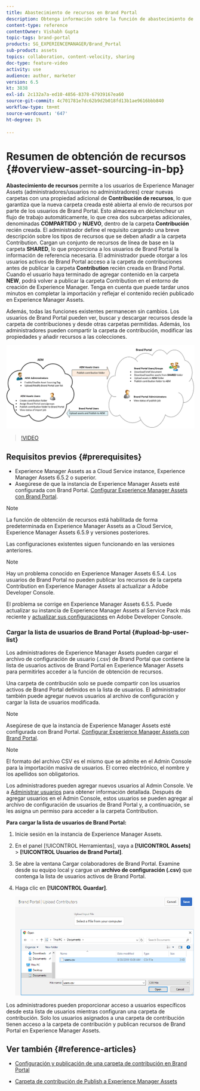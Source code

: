 ```yaml
---
title: Abastecimiento de recursos en Brand Portal
description: Obtenga información sobre la función de abastecimiento de recursos lanzada en Adobe Experience Manager Assets Brand Portal.
content-type: reference
contentOwner: Vishabh Gupta
topic-tags: brand-portal
products: SG_EXPERIENCEMANAGER/Brand_Portal
sub-product: assets
topics: collaboration, content-velocity, sharing
doc-type: feature-video
activity: use
audience: author, marketer
version: 6.5
kt: 3838
exl-id: 2c132a7a-ed10-4856-8378-67939167ea60
source-git-commit: 4c701781e7dc62b9d2b018fd13b1ae9616bbb840
workflow-type: tm+mt
source-wordcount: '647'
ht-degree: 1%

---
```


# Resumen de obtención de recursos {#overview-asset-sourcing-in-bp}

**Abastecimiento de recursos** permite a los usuarios de Experience Manager Assets (administradores/usuarios no administradores) crear nuevas carpetas con una propiedad adicional de **Contribución de recursos**, lo que garantiza que la nueva carpeta creada esté abierta al envío de recursos por parte de los usuarios de Brand Portal. Esto almacena en déclencheur un flujo de trabajo automáticamente, lo que crea dos subcarpetas adicionales, denominadas **COMPARTIDO** y **NUEVO**, dentro de la carpeta **Contribución** recién creada. El administrador define el requisito cargando una breve descripción sobre los tipos de recursos que se deben añadir a la carpeta Contribution. Cargan un conjunto de recursos de línea de base en la carpeta **SHARED**, lo que proporciona a los usuarios de Brand Portal la información de referencia necesaria. El administrador puede otorgar a los usuarios activos de Brand Portal acceso a la carpeta de contribuciones antes de publicar la carpeta **Contribution** recién creada en Brand Portal. Cuando el usuario haya terminado de agregar contenido en la carpeta **NEW**, podrá volver a publicar la carpeta Contribution en el entorno de creación de Experience Manager. Tenga en cuenta que puede tardar unos minutos en completar la importación y reflejar el contenido recién publicado en Experience Manager Assets.

Además, todas las funciones existentes permanecen sin cambios. Los usuarios de Brand Portal pueden ver, buscar y descargar recursos desde la carpeta de contribuciones y desde otras carpetas permitidas. Además, los administradores pueden compartir la carpeta de contribución, modificar las propiedades y añadir recursos a las colecciones.

![Abastecimiento de recursos Brand Portal](assets/asset-sourcing.png)

>[!VIDEO](https://video.tv.adobe.com/v/29365/?quality=12)

## Requisitos previos {#prerequisites}

* Experience Manager Assets as a Cloud Service instance, Experience Manager Assets 6.5.2 o superior.
* Asegúrese de que la instancia de Experience Manager Assets esté configurada con Brand Portal. [Configurar Experience Manager Assets con Brand Portal](../using/configure-aem-assets-with-brand-portal.md).

<!--
* Ensure that your Brand Portal tenant is configured with one AEM Assets author instance.
-->

>[!NOTE]
>
>La función de obtención de recursos está habilitada de forma predeterminada en Experience Manager Assets as a Cloud Service, Experience Manager Assets 6.5.9 y versiones posteriores.
>
>Las configuraciones existentes siguen funcionando en las versiones anteriores.

>[!NOTE]
>
>Hay un problema conocido en Experience Manager Assets 6.5.4. Los usuarios de Brand Portal no pueden publicar los recursos de la carpeta Contribution en Experience Manager Assets al actualizar a Adobe Developer Console.
>
>El problema se corrige en Experience Manager Assets 6.5.5. Puede actualizar su instancia de Experience Manager Assets al Service Pack más reciente y [actualizar sus configuraciones](https://experienceleague.adobe.com/en/docs/experience-manager-65/content/assets/brandportal/configure-aem-assets-with-brand-portal#upgrade-integration-65) en Adobe Developer Console.

<!--

>For immediate fix on AEM 6.5.4, it is recommended to [download the hotfix](https://www.adobeaemcloud.com/content/marketplace/marketplaceProxy.html?packagePath=/content/companies/public/adobe/packages/cq650/hotfix/cq-6.5.0-hotfix-33041) and install on your author instance.
-->

<!--
## Configure Asset Sourcing {#configure-asset-sourcing}

**Asset Sourcing** is configured from within the AEM Assets author instance. The administrators can enable the Asset Sourcing feature flag configuration from the **AEM Web Console Configuration** and upload the active Brand Portal users list in **AEM Assets**.

>[!NOTE]
>
>Asset Sourcing is by default enabled on AEM Assets as a Cloud Service. The AEM administrator can directly upload the active Brand Portal users to allow them access to the Asset Sourcing feature.

>[!NOTE]
>
>Before you begin with the configuration, ensure that your AEM Assets instance is configured with Brand Portal. See, [Configure AEM Assets with Brand Portal](../using/configure-aem-assets-with-brand-portal.md). 

The following video demonstrates, how to configure Asset Sourcing on your AEM Assets author instance:

>[!VIDEO](https://video.tv.adobe.com/v/29771)
-->

<!--
### Enable Asset Sourcing {#enable-asset-sourcing}

AEM administrators can enable the Asset Sourcing feature flag from within the AEM Web Console Configuration (a.k.a Configuration Manager).

>[!NOTE]
>
>This step is not applicable for AEM Assets as a Cloud Service.


**To enable Asset Sourcing:**
1. Log in to your AEM Assets author instance and open Configuration Manager. 
Default URL: http:// localhost:4502/system/console/configMgr.
1. Search using the keyword **Asset Sourcing** to locate **[!UICONTROL Asset Sourcing Feature Flag Config]**.
1. Click **[!UICONTROL Asset Sourcing Feature Flag Config]** to open the configuration window.
1. Select the **[!UICONTROL feature.flag.active.status]** check box.
1. Click **[!UICONTROL Save]**.

![](assets/enable-asset-sourcing.png)
-->


### Cargar la lista de usuarios de Brand Portal {#upload-bp-user-list}

Los administradores de Experience Manager Assets pueden cargar el archivo de configuración de usuario (.csv) de Brand Portal que contiene la lista de usuarios activos de Brand Portal en Experience Manager Assets para permitirles acceder a la función de obtención de recursos.

Una carpeta de contribución solo se puede compartir con los usuarios activos de Brand Portal definidos en la lista de usuarios. El administrador también puede agregar nuevos usuarios al archivo de configuración y cargar la lista de usuarios modificada.

>[!NOTE]
>
>Asegúrese de que la instancia de Experience Manager Assets esté configurada con Brand Portal. [Configurar Experience Manager Assets con Brand Portal](../using/configure-aem-assets-with-brand-portal.md).

>[!NOTE]
>
>El formato del archivo CSV es el mismo que se admite en el Admin Console para la importación masiva de usuarios. El correo electrónico, el nombre y los apellidos son obligatorios.

Los administradores pueden agregar nuevos usuarios al Admin Console. Ve a [Administrar usuarios](brand-portal-adding-users.md) para obtener información detallada. Después de agregar usuarios en el Admin Console, estos usuarios se pueden agregar al archivo de configuración de usuarios de Brand Portal y, a continuación, se les asigna un permiso para acceder a la carpeta Contribution.

**Para cargar la lista de usuarios de Brand Portal:**

1. Inicie sesión en la instancia de Experience Manager Assets.
1. En el panel [!UICONTROL Herramientas], vaya a **[!UICONTROL Assets]** > **[!UICONTROL Usuarios de Brand Portal]**.

1. Se abre la ventana Cargar colaboradores de Brand Portal.
Examine desde su equipo local y cargue un **archivo de configuración (.csv)** que contenga la lista de usuarios activos de Brand Portal.
1. Haga clic en **[!UICONTROL Guardar]**.

   ![](assets/upload-user-list2.png)


Los administradores pueden proporcionar acceso a usuarios específicos desde esta lista de usuarios mientras configuran una carpeta de contribución. Solo los usuarios asignados a una carpeta de contribución tienen acceso a la carpeta de contribución y publican recursos de Brand Portal en Experience Manager Assets.

## Ver también {#reference-articles}

* [Configuración y publicación de una carpeta de contribución en Brand Portal](brand-portal-publish-contribution-folder-to-brand-portal.md)

* [Carpeta de contribución de Publish a Experience Manager Assets](brand-portal-publish-contribution-folder-to-aem-assets.md)
